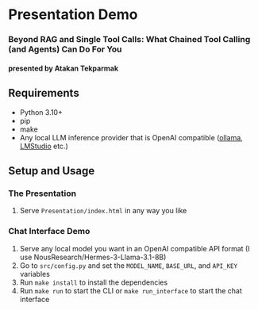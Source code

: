 # Presentation Demo

### Beyond RAG and Single Tool Calls: What Chained Tool Calling (and Agents) Can Do For You 

#### presented by Atakan Tekparmak

## Requirements

- Python 3.10+
- pip
- make
- Any local LLM inference provider that is OpenAI compatible ([ollama](https://ollama.com/), [LMStudio](https://lmstudio.ai/) etc.)

## Setup and Usage

### The Presentation

1. Serve `Presentation/index.html` in any way you like 

### Chat Interface Demo

1. Serve any local model you want in an OpenAI compatible API format (I use NousResearch/Hermes-3-Llama-3.1-8B)
2. Go to `src/config.py` and set the `MODEL_NAME`, `BASE_URL`, and `API_KEY` variables
3. Run `make install` to install the dependencies
4. Run `make run` to start the CLI or `make run_interface` to start the chat interface